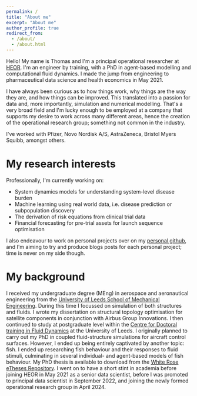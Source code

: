 ```yaml
---
permalink: /
title: "About me"
excerpt: "About me"
author_profile: true
redirect_from: 
  - /about/
  - /about.html
---
```


Hello! My name is Thomas and I'm a principal operational researcher at [HEOR](https://heor.co.uk/). I'm an engineer by training, with a PhD in agent-based modelling and computational fluid dynamics. I made the jump from engineering to pharmaceutical data science and health economics in May 2021. 

I have always been curious as to how things work, why things are the way they are, and how things can be improved. This translated into a passion for data and, more importantly, simulation and numerical modelling. That's a very broad field and I'm lucky enough to be employed at a company that supports my desire to work across many different areas, hence the creation of the operational research group; something not common in the industry. 

I've worked with Pfizer, Novo Nordisk A/S, AstraZeneca, Bristol Myers Squibb, amongst others. 

My research interests
======
Professionally, I'm currently working on:
* System dynamics models for understanding system-level disease burden
* Machine learning using real world data, i.e. disease prediction or subpopulation discovery
* The derivation of risk equations from clinical trial data
* Financial forecasting for pre-trial assets for launch sequence optimisation

I also endeavour to work on personal projects over on my [personal github](https://github.com/padj), and I'm aiming to try and produce blogs posts for each personal project; time is never on my side though.

My background
======
I received my undergraduate degree (MEng) in aerospace and aeronautical engineering from the [University of Leeds School of Mechanical Engineering](https://eps.leeds.ac.uk/mechanical-engineering). During this time I focussed on simulation of both structures and fluids. I wrote my dissertation on structural topology optimisation for satellite components in conjunction with Airbus Group Innovations. I then continued to study at postgraduate level within the [Centre for Doctoral training in Fluid Dynamics](https://fluid-dynamics.leeds.ac.uk/) at the University of Leeds. I originally planned to carry out my PhD in coupled fluid-structure simulations for aircraft control surfaces. However, I ended up being entirely captivated by another topic: fish. I ended up researching fish behaviour and their responses to fluid stimuli, culminating in several individual- and agent-based models of fish behaviour. My PhD thesis is available to download from the [White Rose eTheses Repository](https://etheses.whiterose.ac.uk/28307/). I went on to have a short stint in academia before joining HEOR in May 2021 as a senior data scientist, before I was promoted to principal data scientist in September 2022, and joining the newly formed operational research group in April 2024. 
